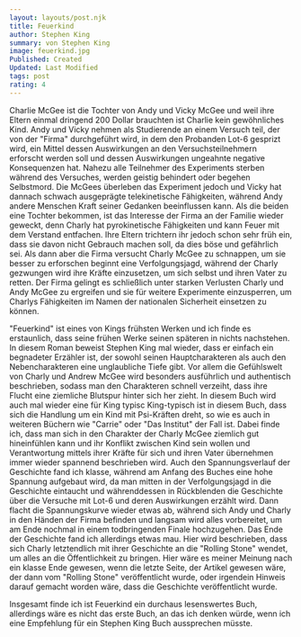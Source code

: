 ```yaml
---
layout: layouts/post.njk
title: Feuerkind
author: Stephen King
summary: von Stephen King
image: feuerkind.jpg
Published: Created
Updated: Last Modified
tags: post
rating: 4
---
```


Charlie McGee ist die Tochter von Andy und Vicky McGee und weil ihre Eltern einmal dringend 200 Dollar brauchten ist Charlie kein gewöhnliches Kind.
Andy und Vicky nehmen als Studierende an einem Versuch teil, der von der "Firma" durchgeführt wird, in dem den Probanden Lot-6 gesprizt wird, ein Mittel dessen Auswirkungen an den Versuchsteilnehmern erforscht werden soll und dessen Auswirkungen ungeahnte negative Konsequenzen hat. Nahezu alle Teilnehmer des Experiments sterben während des Versuches, werden geistig behindert oder begehen Selbstmord. Die McGees überleben das Experiment jedoch und Vicky hat dannach schwach ausgeprägte telekinetische Fähigkeiten, während Andy andere Menschen Kraft seiner Gedanken beeinflussen kann. Als die beiden eine Tochter bekommen, ist das Interesse der Firma an der Familie wieder geweckt, denn Charly hat pyrokinetische Fähigkeiten und kann Feuer mit dem Verstand entfachen. 
Ihre Eltern trichtern ihr jedoch schon sehr früh ein, dass sie davon nicht Gebrauch machen soll, da dies böse und gefährlich sei. Als dann aber die Firma versucht Charly McGee zu schnappen, um sie besser zu erforschen beginnt eine Verfolgungsjagd, während der Charly gezwungen wird ihre Kräfte einzusetzen, um sich selbst und ihren Vater zu retten. 
Der Firma gelingt es schließlich unter starken Verlusten Charly und Andy McGee zu ergreifen und sie für weitere Experimente einzusperren, um Charlys Fähigkeiten im Namen der nationalen Sicherheit einsetzen zu können. 

"Feuerkind" ist eines von Kings frühsten Werken und ich finde es erstaunlich, dass seine frühen Werke seinen späteren in nichts nachstehen. In diesem Roman beweist Stephen King mal wieder, dass er einfach ein begnadeter Erzähler ist, der sowohl seinen Hauptcharakteren als auch den Nebencharakteren eine unglaubliche Tiefe gibt. Vor allem die Gefühlswelt von Charly und Andrew McGee wird besonders ausführlich und authentisch beschrieben, sodass man den Charakteren schnell verzeiht, dass ihre Flucht eine ziemliche Blutspur hinter sich her zieht. 
In diesem Buch wird auch mal wieder eine für King typisc
King-typisch ist in diesem Buch, dass sich die Handlung um ein Kind mit Psi-Kräften dreht, so wie es auch in weiteren Büchern wie "Carrie" oder "Das Institut" der Fall ist. Dabei finde ich, dass man sich in den Charakter der Charly McGee ziemlich gut hineinfühlen kann und ihr Konflikt zwischen Kind sein wollen und Verantwortung mittels ihrer Kräfte für sich und ihren Vater übernehmen immer wieder spannend beschrieben wird.
Auch den Spannungsverlauf der Geschichte fand ich klasse, während am Anfang des Buches eine hohe Spannung aufgebaut wird, da man mitten in der Verfolgungsjagd in die Geschichte eintaucht und währenddessen in Rückblenden die Geschichte über die Versuche mit Lot-6 und deren Auswirkungen erzählt wird. Dann flacht die Spannungskurve wieder etwas ab, während sich Andy und Charly in den Händen der Firma befinden und langsam wird alles vorbereitet, um am Ende nochmal in einem todbringenden Finale hochzugehen. Das Ende der Geschichte fand ich allerdings etwas mau. Hier wird beschrieben, dass sich Charly letztendlich mit ihrer Geschichte an die "Rolling Stone" wendet, um alles an die Öffentlichkeit zu bringen. Hier wäre es meiner Meinung nach ein klasse Ende gewesen, wenn die letzte Seite, der Artikel gewesen wäre, der dann vom "Rolling Stone" veröffentlicht wurde, oder irgendein Hinweis darauf gemacht worden wäre, dass die Geschichte veröffentlicht wurde. 

Insgesamt finde ich ist Feuerkind ein durchaus lesenswertes Buch, allerdings wäre es nicht das erste Buch, an das ich denken würde, wenn ich eine Empfehlung für ein Stephen King Buch aussprechen müsste. 


